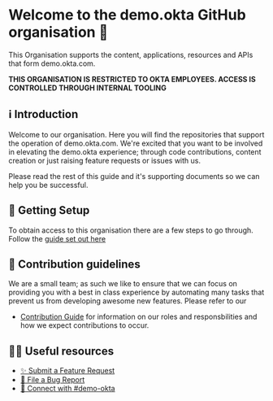 # Welcome to the demo.okta GitHub organisation 👋

This Organisation supports the content, applications, resources and APIs that form demo.okta.com. 

**THIS ORGANISATION IS RESTRICTED TO OKTA EMPLOYEES. ACCESS IS CONTROLLED THROUGH INTERNAL TOOLING**

## ℹ️ Introduction 

Welcome to our organisation. Here you will find the repositories that support the operation of demo.okta.com. We're excited that you want to be involved in elevating the demo.okta experience; through code contributions, content creation or just raising feature requests or issues with us. 

Please read the rest of this guide and it's supporting documents so we can help you be successful.

## 🧱 Getting Setup

To obtain access to this organisation there are a few steps to go through. Follow the [guide set out here](https://okta-ep--simpplr.vf.force.com/apex/simpplr__app?u=/site/a145f000000327zAAA/page/a125f0000011HNOAA2)

## 🌈 Contribution guidelines

We are a small team; as such we like to ensure that we can focus on providing you with a best in class experience by automating many tasks that prevent us from developing awesome new features. Please refer to our 

* [Contribution Guide](../CONTRIBUTING.md) for information on our roles and responsbilities and how we expect contributions to occur.

## 👩‍💻 Useful resources

* [✨ Submit a Feature Request](https://demo.okta.com)
* [🐛 File a Bug Report](https://demo.okta.com)
* [💬 Connect with #demo-okta](https://okta.slack.com/archives/CE676UAUS)